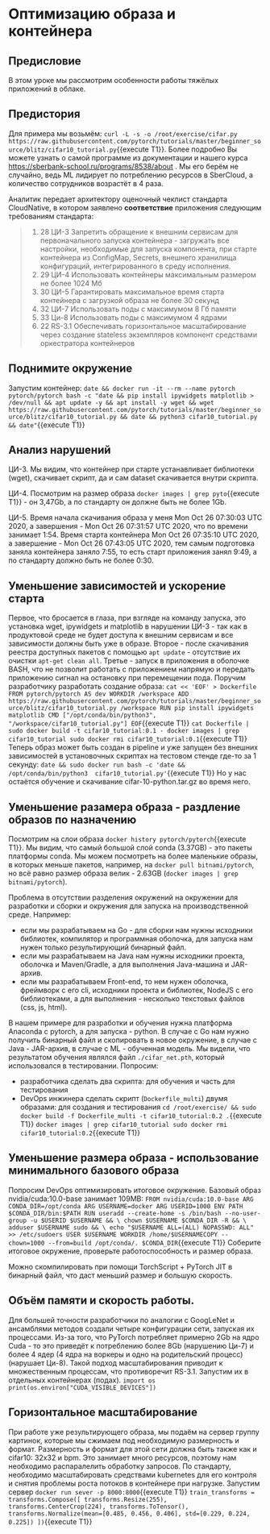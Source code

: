 # Оптимизацию образа и контейнера
## Предисловие
В этом уроке мы рассмотрим особенности работы тяжёлых приложений в облаке.
## Предистория
Для примера мы возьмём: `curl -L -s -o /root/exercise/cifar.py https://raw.githubusercontent.com/pytorch/tutorials/master/beginner_source/blitz/cifar10_tutorial.py`{{execute T1}}. Более подробно Вы можете узнать о самой программе из документации и нашего курса https://sberbank-school.ru/programs/8538/about . Мы его берём не случайно, ведь ML лидирует по потреблению ресурсов в SberCloud, а количество сотрудников возрастёт в 4 раза.

Аналитик передает архитектору оценочный чеклист стандарта CloudNative, в котором заявлено **соответствие** приложения следующим требованиям стандарта:
> 1. 28 ЦИ-3 Запретить обращение к внешним сервисам для первоначального запуска контейнера - загружать все настройки, необходимые для запуска компонента, при старте контейнера из ConfigMap, Secrets, внешнего хранилища конфигураций, интегрированного в среду исполнения.
> 1. 29 ЦИ-4 Использовать контейнеры максимальным размером не более 1024 Мб
> 1. 30 ЦИ-5 Гарантировать максимальное время старта контейнера c загрузкой образа не более 30 секунд
> 1. 32 ЦИ-7 Использовать поды с максимумом 8 Гб памяти
> 1. 33 Ци-8 Использовать поды с максимумом 4 ядрами 
> 1. 22 RS-3.1 Обеспечивать горизонтальное масштабирование через создание stateless экземпляров компонент средствами оркестратора контейнеров

## Поднимите окружение
Запустим контейнер:
``date && docker run -it --rm --name pytorch pytorch/pytorch bash -c "date && pip install ipywidgets matplotlib > /dev/null && apt update -y && apt install -y wget && wget https://raw.githubusercontent.com/pytorch/tutorials/master/beginner_source/blitz/cifar10_tutorial.py && date && python3 cifar10_tutorial.py && date"``{{execute T1}}

## Анализ нарушений
ЦИ-3. Мы видим, что контейнер при старте устанавливает библиотеки (wget), скачивает скрипт, да и сам dataset скачивается внутри скрипта.

ЦИ-4. Посмотрим на размер образа `docker images | grep pyto`{{execute T1}} - он 3,47Gb, а по стандарту он должне быть не более 1Gb.

ЦИ-5. Время начала скачивания образа у меня Mon Oct 26 07:30:03 UTC 2020, а завершения - Mon Oct 26 07:31:57 UTC 2020, что по времени занимает 1:54. Время старта контейнера Mon Oct 26 07:35:10 UTC 2020, а завершение - Mon Oct 26 07:43:05 UTC 2020, тем самым подготовка заняла контейнера заняло 7:55, то есть старт приложения занял 9:49, а по стандарту должно быть не более 0:30.

## Уменьшение зависимостей и ускорение старта
Первое, что бросается в глаза, при взгляде на команду запуска, это установка wget, ipywidgets и matplotlib в нарушении ЦИ-3 - так как в продуктовой среде не будет доступа к внешним сервисам и все зависимости должны быть уже в образе. Второе - после скачивания реестра доступных пакетов с помощью `apt update` - отсутствие их очистки `apt-get clean all`. Третье - запуск в приложения в оболочке BASH, что не позволит работать с приложением напрямую и передать приложению сигнал на остановку при перемещении пода. Поручим разработчику разработать создание образа:
``
cat << 'EOF' > Dockerfile
FROM pytorch/pytorch AS dev
WORKDIR /workspace
ADD https://raw.githubusercontent.com/pytorch/tutorials/master/beginner_source/blitz/cifar10_tutorial.py /workspace
RUN pip install ipywidgets matplotlib
CMD ["/opt/conda/bin/python3", "/workspace/cifar10_tutorial.py"]
EOF
``{{execute T1}}
``
cat Dockerfile | sudo docker build -t cifar10_tutorial:0.1 -
docker images | grep cifar10_tutorial
sudo docker rmi cifar10_tutorial:0.1
``{{execute T1}}
Теперь образ может быть создан в pipeline и уже запущен без внешних зависимостей в установочных скриптах на тестовом стенде где-то за 1 секунду:
``
date && sudo docker run bash -c 'date && /opt/conda/bin/python3  cifar10_tutorial.py'
``{{execute T1}}
Но у нас остаётся обучение и скачивание cifar-10-python.tar.gz во время него.

## Уменьшение разамера образа - раздление образов по назначению

Посмотрим на слои образа `docker history pytorch/pytorch`{{execute T1}}. Мы видим, что самый большой слой conda (3.37GB) - это пакеты платформы conda. Мы можем посмотреть на более маленькие образы, в которых меньше пакетов, например, на `docker pull bitnami/pytorch`, но всё равно размер образа велик - 2.63GB (`docker images | grep bitnami/pytorch`). 

Проблема в отсутствии разделения окружений на окружении для разработки и сборки и окружения для запуска на производственной среде. Например:
* если мы разрабатываем на Go - для сборки нам нужны исходники библиотек, компилятор и программная оболочка, для запуска нам нужен только результирующий бинарный файл.
* если мы разрабатываем на Java нам нужны исходники проекта, оболочка и Maven/Gradle, а для выполнения Java-машина и JAR-архив. 
* если мы разрабатываем Front-end, то нем нужен оболочка, фреймворк с его cli, исходники проекта и библиотек, NodeJS c его библиотеками, а для выполнения - несколько текстовых файлов (css, js, html). 

В нашем примере для разработки и обучения нужна платформа Anaconda с pytorch, а для запуска - python. В случае с Go нам нужно получить бинарный файл и скопировать в новое окружение, в случае с Java - JAR-архив, в случае с ML - обученная модель. Мы видели, что результатом обучения являлся файл `./cifar_net.pth`, который использовался в тестировании. Попросим: 
* разработчика cделать два скрипта: для обучения и часть для тестирования 
* DevOps инжинера сделать скрипт (`Dockerfile_multi`) двумя образами: для создания и тестирования
``
cd /root/exercise/ && sudo docker build -f Dockerfile_multi -t cifar10_tutorial:0.2 .
``{{execute T1}}
``
docker images | grep cifar10_tutorial
sudo docker rmi cifar10_tutorial:0.2
``{{execute T1}}

## Уменьшение размера образа - использование минимального базового образа 

Попросим DevOps оптимизировать итоговое окружение. Базовый образ nvidia/cuda:10.0-base занимает 109MB:
``
FROM nvidia/cuda:10.0-base
ARG CONDA_DIR=/opt/conda
ARG USERNAME=docker
ARG USERID=1000
ENV PATH $CONDA_DIR/bin:$PATH
RUN useradd --create-home -s /bin/bash --no-user-group -u $USERID $USERNAME && \
    chown $USERNAME $CONDA_DIR -R && \
    adduser $USERNAME sudo && \
    echo "$USERNAME ALL=(ALL) NOPASSWD: ALL" >> /etc/sudoers
USER $USERNAME
WORKDIR /home/$USERNAMECOPY --chown=1000 --from=build /opt/conda/. $CONDA_DIR
``{{execute T1}}
Соберите итоговое окружение, проверьте работоспособность и размер образа.

Можно скомпилировать при помощи TorchScript + PyTorch JIT в бинарный файл, что даст меньший размер 
и большую скорость.

## Объём памяти и скорость работы.
Для большей точности разработчики по аналогии с GoogLeNet и ансамблями методов создали четыре конфигурации сети, запуская их процессами. Из-за того, что PyTorch потребляет примерно 2Gb на ядро Cuda - то это приведёт к потреблению более 8Gb (нарушению Ци-7) и более 4 ядер (4 ядра на воркеры и одно на родительский процесс) (нарушает Ци-8). Такой подход масштабирования приводит к множественным процессам, что противоречит RS-3.1. Запустим их в отдельных контейнерах (подах).
``
import os
print(os.environ["CUDA_VISIBLE_DEVICES"])
``

## Горизонтальное масштабирование
При работе уже результирующего образа, мы подаём на сервер группу картинок, которые мы сжимаем под необходимую размерность и формат. Размерность и формат для этой сети должна быть также как и cifar10: 32x32 и bpm. Это занимает много ресурсов, поэтому нам необходимо распаралелить обработку запросов. По стандарту, необходимо масштабировать средствами kubernetes для его контроля и снятия проблемы роста потоков в контейнере при нагрузке. Запустим сервер `docker run sever -p 8000:8000`{{execute T1}}
``
train_transforms = transforms.Compose([
    transforms.Resize(255),
    transforms.CenterCrop(224),
    transforms.ToTensor(),
    transforms.Normalize(mean=[0.485, 0.456, 0.406], std=[0.229, 0.224, 0.225])
])
``{{execute T1}}